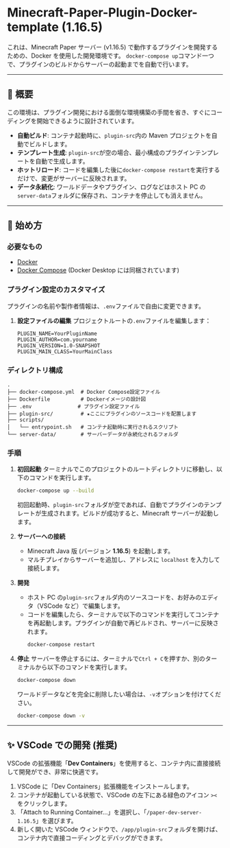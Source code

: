 # Minecraft-Paper-Plugin-Docker-template (1.16.5)

これは、Minecraft Paper サーバー (v1.16.5) で動作するプラグインを開発するための、Docker を使用した開発環境です。
`docker-compose up`コマンド一つで、プラグインのビルドからサーバーの起動までを自動で行います。

---

## 📝 概要

この環境は、プラグイン開発における面倒な環境構築の手間を省き、すぐにコーディングを開始できるように設計されています。

- **自動ビルド**: コンテナ起動時に、`plugin-src`内の Maven プロジェクトを自動でビルドします。
- **テンプレート生成**: `plugin-src`が空の場合、最小構成のプラグインテンプレートを自動で生成します。
- **ホットリロード**: コードを編集した後に`docker-compose restart`を実行するだけで、変更がサーバーに反映されます。
- **データ永続化**: ワールドデータやプラグイン、ログなどはホスト PC の`server-data`フォルダに保存され、コンテナを停止しても消えません。

---

## 🚀 始め方

### 必要なもの

- [Docker](https://www.docker.com/get-started)
- [Docker Compose](https://docs.docker.com/compose/install/) (Docker Desktop には同梱されています)

### プラグイン設定のカスタマイズ

プラグインの名前や製作者情報は、`.env`ファイルで自由に変更できます。

1. **設定ファイルの編集**
   プロジェクトルートの`.env`ファイルを編集します：

   ```env
   PLUGIN_NAME=YourPluginName
   PLUGIN_AUTHOR=com.yourname
   PLUGIN_VERSION=1.0-SNAPSHOT
   PLUGIN_MAIN_CLASS=YourMainClass
   ```


### ディレクトリ構成

```
.
├── docker-compose.yml  # Docker Compose設定ファイル
├── Dockerfile          # Dockerイメージの設計図
├── .env               # プラグイン設定ファイル
├── plugin-src/         # ★ここにプラグインのソースコードを配置します
├── scripts/
│   └── entrypoint.sh   # コンテナ起動時に実行されるスクリプト
└── server-data/        # サーバーデータが永続化されるフォルダ
```

### 手順

1. **初回起動**
   ターミナルでこのプロジェクトのルートディレクトリに移動し、以下のコマンドを実行します。

   ```bash
   docker-compose up --build
   ```

   初回起動時、`plugin-src`フォルダが空であれば、自動でプラグインのテンプレートが生成されます。ビルドが成功すると、Minecraft サーバーが起動します。

2. **サーバーへの接続**

   - Minecraft Java 版 (バージョン **1.16.5**) を起動します。
   - マルチプレイからサーバーを追加し、アドレスに `localhost` を入力して接続します。

3. **開発**

   - ホスト PC の`plugin-src`フォルダ内のソースコードを、お好みのエディタ（VSCode など）で編集します。
   - コードを編集したら、ターミナルで以下のコマンドを実行してコンテナを再起動します。プラグインが自動で再ビルドされ、サーバーに反映されます。
     ```bash
     docker-compose restart
     ```

4. **停止**
   サーバーを停止するには、ターミナルで`Ctrl + C`を押すか、別のターミナルから以下のコマンドを実行します。
   ```bash
   docker-compose down
   ```
   ワールドデータなどを完全に削除したい場合は、`-v`オプションを付けてください。
   ```bash
   docker-compose down -v
   ```

---

## ✨ VSCode での開発 (推奨)

VSCode の拡張機能「**Dev Containers**」を使用すると、コンテナ内に直接接続して開発ができ、非常に快適です。

1.  VSCode に「Dev Containers」拡張機能をインストールします。
2.  コンテナが起動している状態で、VSCode の左下にある緑色のアイコン `><` をクリックします。
3.  「Attach to Running Container...」を選択し、「`/paper-dev-server-1.16.5`」を選びます。
4.  新しく開いた VSCode ウィンドウで、`/app/plugin-src`フォルダを開けば、コンテナ内で直接コーディングとデバッグができます。

